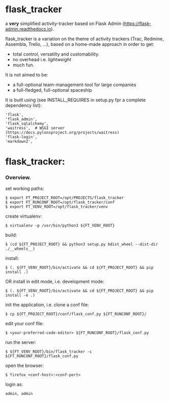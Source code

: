 # flask_tracker
a **very** simplified activity-tracker based on Flask Admin (https://flask-admin.readthedocs.io).

flask_tracker is a variation on the theme of activity trackers (Trac, Redmine, Assembla, Trello, ...), based on a home-made approach in order to get:
* total control, versatilty and customability.
* no overhead i.e. *lightweight*
* much fun.

It is not aimed to be:
* a full-optional team-management-tool for large companies
* a full-fledged, full-optional spaceship

It is buitl using (see INSTALL_REQUIRES in setup.py fpr a complete dependency list):

    'flask',
    'flask_admin',
    'flask_sqlalchemy',
    'waitress',  # WSGI server (https://docs.pylonsproject.org/projects/waitress)
    'flask-login',
    'markdown2',


# flask_tracker:

### Overview.

set working paths:

    $ export FT_PROJECT_ROOT=/opt/PROJECTS/flask_tracker
    $ export FT_RUNCONF_ROOT=/opt/flask_tracker/conf
    $ export FT_VENV_ROOT=/opt/flask_tracker/venv


create virtualenv:

    $ virtualenv -p /usr/bin/python3 ${FT_VENV_ROOT}

build:

    $ (cd ${FT_PROJECT_ROOT} && python3 setup.py bdist_wheel --dist-dir ./__wheels__)

install:

    $ (. ${FT_VENV_ROOT}/bin/activate && cd ${FT_PROJECT_ROOT} && pip install .)

OR install in edit mode, i.e. development mode:

    $ (. ${FT_VENV_ROOT}/bin/activate && cd ${FT_PROJECT_ROOT} && pip install -e .)

init the application, i.e. clone a conf file:

    $ cp ${FT_PROJECT_ROOT}/conf/flask_conf.py ${FT_RUNCONF_ROOT}/

edit your conf file:

    $ <your-preferred-code-editor> ${FT_RUNCONF_ROOT}/flask_conf.py

run the server:

    $ ${FT_VENV_ROOT}/bin/flask_tracker -c ${FT_RUNCONF_ROOT}/flask_conf.py

open the browser:

    $ firefox <conf-host>:<conf-port>
    
login as: 

    admin, admin
